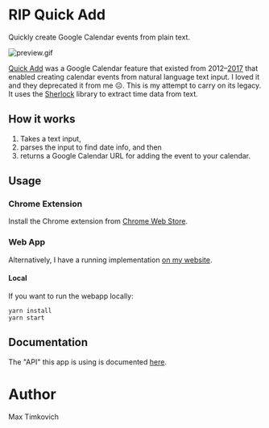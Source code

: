 # RIP Quick Add

Quickly create Google Calendar events from plain text.

![preview.gif](https://raw.githubusercontent.com/mtimkovich/rip_quick_add/main/preview.gif)

[Quick Add][article] was a Google Calendar feature that existed from 2012–[2017][rip] that enabled creating calendar events from natural language text input. I loved it and they deprecated it from me ☹️. This is my attempt to carry on its legacy. It uses the [Sherlock][sherlock] library to extract time data from text.

## How it works

1. Takes a text input,
2. parses the input to find date info, and then
3. returns a Google Calendar URL for adding the event to your calendar.

## Usage

### Chrome Extension
Install the Chrome extension from [Chrome Web Store][webstore].

### Web App
Alternatively, I have a running implementation [on my website][max].

#### Local
If you want to run the webapp locally:

```
yarn install
yarn start
```

## Documentation

The "API" this app is using is documented [here][docs].

# Author

Max Timkovich

[article]: https://gsuitetips.com/tips/calendar/use-quick-add-to-speed-up-google-calendar-entries/
[docs]: https://github.com/InteractionDesignFoundation/add-event-to-calendar-docs/blob/main/services/google.md#google
[max]: https://timkovi.ch/rip_quick_add
[sherlock]: https://github.com/neilgupta/Sherlock#readme
[rip]: https://joshdance.medium.com/i-miss-google-cal-quick-add-d4beee62fd27
[webstore]: https://chrome.google.com/webstore/detail/rip-quick-add/einookkhlkagdckkngcebldmicpilpmk
